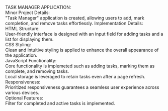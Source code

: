 TASK MANAGER APPLICATION:  
Minor Project Details:  
    "Task Manager" application is created, allowing users to add, mark completion, and remove tasks effortlessly.
Implementation Details:  
HTML Structure:  
    User-friendly interface is designed with an input field for adding tasks and a list for displaying them.  
CSS Styling:  
    Clean and intuitive styling is applied to enhance the overall appearance of the application.  
JavaScript Functionality:  
    Core functionality is implemeted such as adding tasks, marking them as complete, and removing tasks.  
Local storage is leveraged to retain tasks even after a page refresh.  
Responsiveness:  
    Prioritized responsiveness guarantees a seamless user experience across various devices.  
Optional Features:  
    Filter for completed and active tasks is implemented.
